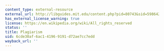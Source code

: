 ```yaml
---
content_type: external-resource
external_url: http://libguides.mit.edu/content.php?pid=80743&sid=598642#1885811
has_external_license_warning: true
license: https://en.wikipedia.org/wiki/All_rights_reserved
status: ''
title: Plagiarism
uid: 6cde30af-6ac1-4196-9191-d72ae7cc7edd
wayback_url: ''
---
```


